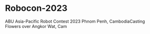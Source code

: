 # Robocon-2023
ABU Asia-Pacific Robot Contest 2023 Phnom Penh, CambodiaCasting Flowers over Angkor Wat, Cam
